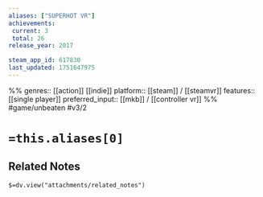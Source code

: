 ```yaml
---
aliases: ["SUPERHOT VR"]
achievements:
 current: 3
 total: 26
release_year: 2017

steam_app_id: 617830
last_updated: 1751647975
---
```

%%
genres:: [[action]] [[indie]]
platform:: [[steam]] / [[steamvr]]
features:: [[single player]]
preferred_input:: [[mkb]] / [[controller vr]]
%%
#game/unbeaten
#v3/2

# `=this.aliases[0]`
## Related Notes
`$=dv.view("attachments/related_notes")`